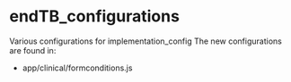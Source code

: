 # endTB_configurations
Various configurations for implementation_config
The new configurations are found in:
* app/clinical/formconditions.js
